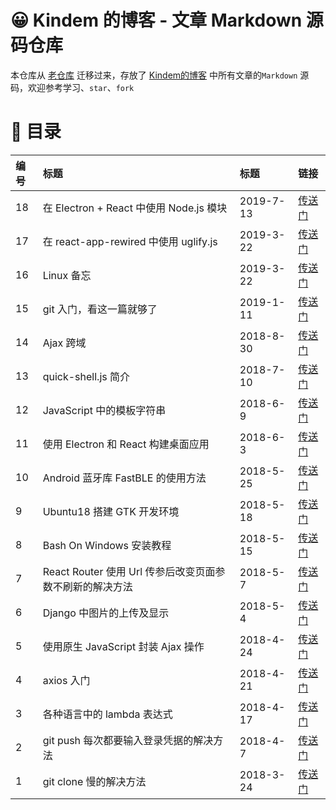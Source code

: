 # 😀 Kindem 的博客 - 文章 Markdown 源码仓库
本仓库从 [老仓库](https://github.com/FlyAndNotDown/blog-markdown) 迁移过来，存放了 [Kindem的博客](http://dev.kindemh.cn/) 中所有文章的`Markdown` 源码，欢迎参考学习、`star`、`fork`

# 🎯 目录
| 编号 | 标题 | 标题 | 链接 |
| :- | :- | :- | :- |
| 18 | 在 Electron + React 中使用 Node.js 模块 | 2019-7-13 | [传送门](./post/key/18.md) |
| 17 | 在 react-app-rewired 中使用 uglify.js | 2019-3-22 | [传送门](./post/key/17.md) |
| 16 | Linux 备忘 | 2019-3-22 | [传送门](./post/key/16.md) |
| 15 | git 入门，看这一篇就够了 | 2019-1-11 | [传送门](./post/key/15.md) |
| 14 | Ajax 跨域 | 2018-8-30 | [传送门](./post/key/14.md) |
| 13 | quick-shell.js 简介 | 2018-7-10 | [传送门](./post/key/13.md) |
| 12 | JavaScript 中的模板字符串 | 2018-6-9 | [传送门](./post/key/12.md) |
| 11 | 使用 Electron 和 React 构建桌面应用 | 2018-6-3 | [传送门](./post/key/11.md) |
| 10 | Android 蓝牙库 FastBLE 的使用方法 | 2018-5-25 | [传送门](./post/key/10.md) |
| 9 | Ubuntu18 搭建 GTK 开发环境 | 2018-5-18 | [传送门](./post/key/9.md) |
| 8 | Bash On Windows 安装教程 | 2018-5-15 | [传送门](./post/key/8.md) |
| 7 | React Router 使用 Url 传参后改变页面参数不刷新的解决方法 | 2018-5-7 | [传送门](./post/key/7.md) |
| 6 | Django 中图片的上传及显示 | 2018-5-4 | [传送门](./post/key/6.md) |
| 5 | 使用原生 JavaScript 封装 Ajax 操作 | 2018-4-24 | [传送门](./post/key/5.md) |
| 4 | axios 入门 | 2018-4-21 | [传送门](./post/key/4.md) |
| 3 | 各种语言中的 lambda 表达式 | 2018-4-17 | [传送门](./post/key/3.md) |
| 2 | git push 每次都要输入登录凭据的解决方法 | 2018-4-7 | [传送门](./post/key/2.md) |
| 1 | git clone 慢的解决方法 | 2018-3-24 | [传送门](./post/key/1.md) |

